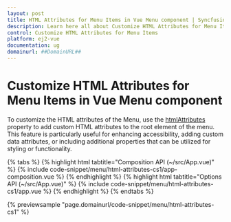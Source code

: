 ```yaml
---
layout: post
title: HTML Attributes for Menu Items in Vue Menu component | Syncfusion
description: Learn here all about Customize HTML Attributes for Menu Items in Syncfusion Vue Menu component of Syncfusion Essential JS 2 and more.
control: Customize HTML Attributes for Menu Items 
platform: ej2-vue
documentation: ug
domainurl: ##DomainURL##
---
```


# Customize HTML Attributes for Menu Items in Vue Menu component

To customize the HTML attributes of the Menu, use the [htmlAttributes](https://ej2.syncfusion.com/vue/documentation/api/menu/menuItemModel/#htmlattributes) property to add custom HTML attributes to the root element of the menu. This feature is particularly useful for enhancing accessibility, adding custom data attributes, or including additional properties that can be utilized for styling or functionality.

{% tabs %}
{% highlight html tabtitle="Composition API (~/src/App.vue)" %}
{% include code-snippet/menu/html-attributes-cs1/app-composition.vue %}
{% endhighlight %}
{% highlight html tabtitle="Options API (~/src/App.vue)" %}
{% include code-snippet/menu/html-attributes-cs1/app.vue %}
{% endhighlight %}
{% endtabs %}
        
{% previewsample "page.domainurl/code-snippet/menu/html-attributes-cs1" %}